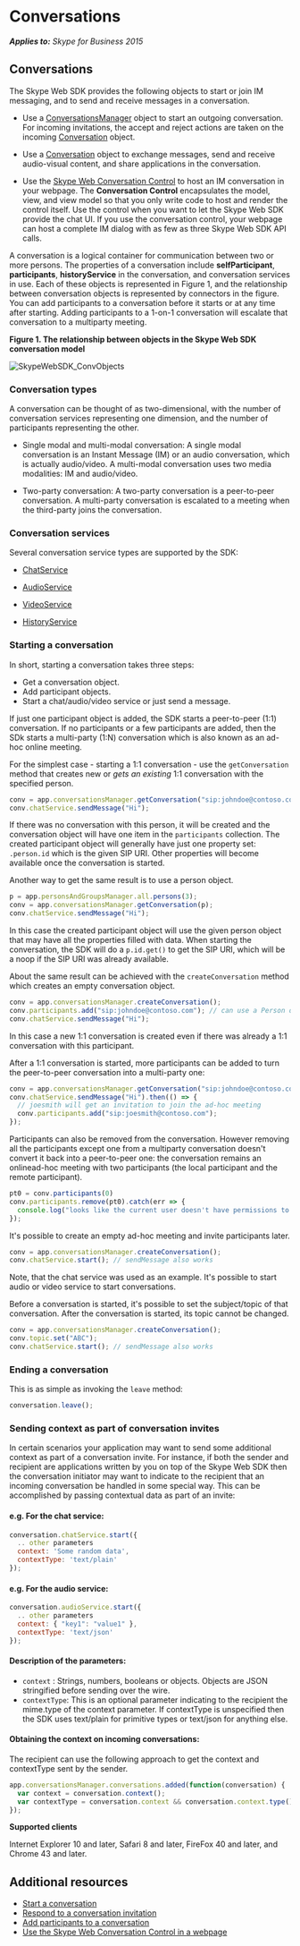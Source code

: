 
# Conversations


 _**Applies to:** Skype for Business 2015_

## Conversations

The Skype Web SDK provides the following objects to start or join IM messaging, and to send and receive messages in a conversation.


- Use a [ConversationsManager](https://ucwa.skype.com/reference/WebSDK/interfaces/_s4b_sdk_d_.jcafe.conversationsmanager.html) object to start an outgoing conversation. For incoming invitations, the accept and reject actions are taken on the incoming [Conversation](https://ucwa.skype.com/reference/WebSDK/interfaces/_s4b_sdk_d_.jcafe.conversation.html) object.
    
- Use a [Conversation](https://ucwa.skype.com/reference/WebSDK/interfaces/_s4b_sdk_d_.jcafe.conversation.html) object to exchange messages, send and receive audio-visual content, and share applications in the conversation.
    
- Use the [Skype Web Conversation Control](PTUIControlsConversationControl.md) to host an IM conversation in your webpage. The **Conversation Control** encapsulates the model, view, and view model so that you only write code to host and render the control itself. Use the control when you want to let the Skype Web SDK provide the chat UI. If you use the conversation control, your webpage can host a complete IM dialog with as few as three Skype Web SDK API calls.
    
A conversation is a logical container for communication between two or more persons. The properties of a conversation include  **selfParticipant**, **participants**, **historyService** in the conversation, and conversation services in use. Each of these objects is represented in Figure 1, and the relationship between conversation objects is represented by connectors in the figure. You can add participants to a conversation before it starts or at any time after starting. Adding participants to a 1-on-1 conversation will escalate that conversation to a multiparty meeting.


**Figure 1. The relationship between objects in the Skype Web SDK conversation model**

![SkypeWebSDK_ConvObjects](../images/7bb0af54-be7a-4c3b-a41c-516b8e7bcd04.png)
### Conversation types

A conversation can be thought of as two-dimensional, with the number of conversation services representing one dimension, and the number of participants representing the other.


- Single modal and multi-modal conversation: A single modal conversation is an Instant Message (IM) or an audio conversation, which is actually audio/video. A multi-modal conversation uses two media modalities: IM and audio/video.
    
- Two-party conversation: A two-party conversation is a peer-to-peer conversation. A multi-party conversation is escalated to a meeting when the third-party joins the conversation.
    

### Conversation services

Several conversation service types are supported by the SDK:


- [ChatService](https://ucwa.skype.com/reference/WebSDK/interfaces/_s4b_sdk_d_.jcafe.chatservice.html)  
    
- [AudioService](https://ucwa.skype.com/reference/WebSDK/interfaces/_s4b_sdk_d_.jcafe.audioservice.html)  
    
- [VideoService](https://ucwa.skype.com/reference/WebSDK/interfaces/_s4b_sdk_d_.jcafe.videoservice.html)  
    
- [HistoryService](https://ucwa.skype.com/reference/WebSDK/interfaces/_s4b_sdk_d_.jcafe.historyservice.html)  

### Starting a conversation

In short, starting a conversation takes three steps:

- Get a conversation object.
- Add participant objects.
- Start a chat/audio/video service or just send a message.

If just one participant object is added, the SDK starts a peer-to-peer (1:1) conversation. If no participants or a few participants are added, then the SDk starts a multi-party (1:N) conversation which is also known as an ad-hoc online meeting.

For the simplest case - starting a 1:1 conversation - use the `getConversation` method that creates new or _gets an existing_ 1:1 conversation with the specified person.

```js
conv = app.conversationsManager.getConversation("sip:johndoe@contoso.com");
conv.chatService.sendMessage("Hi");
```

If there was no conversation with this person, it will be created and the conversation object will have one item in the `participants` collection. The created participant object will generally have just one property set: `.person.id` which is the given SIP URI. Other properties will become available once the conversation is started.

Another way to get the same result is to use a person object.

```js
p = app.personsAndGroupsManager.all.persons(3);
conv = app.conversationsManager.getConversation(p);
conv.chatService.sendMessage("Hi");
```

In this case the created participant object will use the given person object that may have all the properties filled with data. When starting the conversation, the SDK will do a `p.id.get()` to get the SIP URI, which will be a noop if the SIP URI was already available.

About the same result can be achieved with the `createConversation` method which creates an empty conversation object.

```js
conv = app.conversationsManager.createConversation();
conv.participants.add("sip:johndoe@contoso.com"); // can use a Person object here
conv.chatService.sendMessage("Hi");
```

In this case a new 1:1 conversation is created even if there was already a 1:1 conversation with this participant.

After a 1:1 conversation is started, more participants can be added to turn the peer-to-peer conversation into a multi-party one:

```js
conv = app.conversationsManager.getConversation("sip:johndoe@contoso.com");
conv.chatService.sendMessage("Hi").then(() => {
  // joesmith will get an invitation to join the ad-hoc meeting
  conv.participants.add("sip:joesmith@contoso.com");
});
```

Participants can also be removed from the conversation. However removing all the participants except one from a multiparty conversation doesn't convert it back into a peer-to-peer one: the conversation remains an onlinead-hoc meeting with two participants (the local participant and the remote participant).

```js
pt0 = conv.participants(0)
conv.participants.remove(pt0).catch(err => {
  console.log("looks like the current user doesn't have permissions to remove participants:", err);
});
```

It's possible to create an empty ad-hoc meeting and invite participants later.

```js
conv = app.conversationsManager.createConversation();
conv.chatService.start(); // sendMessage also works
```

Note, that the chat service was used as an example. It's possible to start audio or video service to start conversations.

Before a conversation is started, it's possible to set the subject/topic of that conversation. After the conversation is started, its topic cannot be changed.

```js
conv = app.conversationsManager.createConversation();
conv.topic.set("ABC");
conv.chatService.start(); // sendMessage also works
```

### Ending a conversation

This is as simple as invoking the `leave` method:

```js
conversation.leave();
```

### Sending context as part of conversation invites

In certain scenarios your application may want to send some additional context as part of a conversation invite. For instance, if both the sender and recipient are applications written by you on top of the Skype Web SDK then the conversation initiator may want to indicate to the recipient that an incoming conversation be handled in some special way. This can be accomplished by passing contextual data as part of an invite:

#### e.g. For the chat service:
```js
conversation.chatService.start({
  .. other parameters
  context: 'Some random data',
  contextType: 'text/plain'
});
```
#### e.g. For the audio service:
```js
conversation.audioService.start({
  .. other parameters
  context: { "key1": "value1" },
  contextType: 'text/json'
});
```
#### Description of the parameters:
* `context` : Strings, numbers, booleans or objects. Objects are JSON stringified before sending over the wire.
* `contextType`: This is an optional parameter indicating to the recipient the mime.type of the context parameter. If contextType is unspecified then the SDK uses text/plain for primitive types or text/json for anything else.

#### Obtaining the context on incoming conversations:
The recipient can use the following approach to get the context and contextType sent by the sender.
```js
app.conversationsManager.conversations.added(function(conversation) {
  var context = conversation.context();
  var contextType = conversation.context && conversation.context.type();
});
```
    
**Supported clients**
    
Internet Explorer 10 and later, Safari 8 and later, FireFox 40 and later, and Chrome 43 and later.


## Additional resources


- [Start a conversation](StartConversation.md)
- [Respond to a conversation invitation](RespondToInvitation.md)
- [Add participants to a conversation](AddParticipants.md)
- [Use the Skype Web Conversation Control in a webpage](PTUIControlsConversationControl.md)
